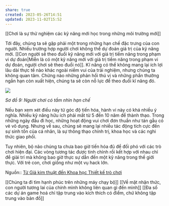 ```yaml
---
share: true
created: 2023-05-26T14:51
updated: 2023-11-02T15:52
---
```

[[Chơi là sự thử nghiệm các kỹ năng mới học trong những môi trường mới]]

Tới đây, chúng ta sẽ gặp phải một trong những hạn chế đặc trưng của con người. Nhiều trường hợp người chơi không thể dự đoán giá trị của kỹ năng mới. [[Con người sẽ theo đuổi kỹ năng mới với giá trị tiềm năng trong phạm vi dự đoán|Miễn là có một kỹ năng mới với giá trị tiềm năng trong phạm vi dự đoán, người chơi sẽ theo đuổi nó]]. Kĩ năng có thể không mang lại ích lợi lâu dài thực tế nào khác ngoài niềm vui của trải nghiệm, nhưng chúng ta không quan tâm. Chừng nào những phản hồi thú vị và những phần thưởng ngắn hạn còn xuất hiện, chúng ta sẽ còn nỗ lực để theo đuổi kĩ năng đó.

![](https://substack.com/redirect/f58b0012-b483-4f29-99ca-0a94c924638b?j=eyJ1IjoibzFqc28ifQ.gTQEWT2W6togNYeoRDW-_FNu_Q1FixAQUwJP5daaFYs)

_Sơ đồ 9: Người chơi có tầm nhìn hạn chế_

Nếu bạn xem xét điều này từ góc độ tiến hóa, hành vi này có khá nhiều ý nghĩa. Nhiều kỹ năng hữu ích phải mất từ ​​5 đến 10 năm để thành thạo. Trong những ngày đầu đi học, những hoạt động vui chơi đơn thuần như tán gẫu có vẻ vô dụng. Nhưng về sau, chúng sẽ mang lại nhiều tác động tích cực đến sự sinh tồn của cá nhân, là sự thông thạo chính trị, khoa học và các nghi thức giao phối.

Tuy nhiên, bộ não chúng ta chưa bao giờ tiến hóa đủ để đối phó với các trò chơi hiện đại. Các vòng tương tác được tinh chỉnh rồi kết hợp với nhau chỉ để giải trí mà không bao giờ thực sự dẫn đến một kỹ năng trong thế giới thực. Với trẻ con, chơi giống như một vụ hack lớn.

Nguồn:: [Từ Giả kim thuật đến Khoa học Thiết kế trò chơi](https://www.gamehoa.org/p/tu-gia-kim-thuat-den-khoa-hoc-tro-choi?publication_id=174112&isFreemail=true "Từ Giả kim thuật đến Khoa học Thiết kế trò chơi")

[[Chúng ta đi tìm hạnh phúc trên những máy chạy bộ]] 
[[Về mặt nhận thức, con người tương lai của chính mình không liên quan gì đến mình]]
[[Đa số các dự án game hoá chỉ tập trung vào kích thích có điểm, chứ không tập trung vào bản đồ]] 